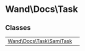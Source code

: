 
                                                                                                                                            
    
# Wand\Docs\Task



## Classes
| | |
| --- | --- |
| [Wand\Docs\Task\SamiTask](../../Wand/Docs/Task/SamiTask.md) |  |






                                                                                                                                                                                                                                                                                                                                                                                                            
    
                                                                                                                                                                                                                                                                             
                